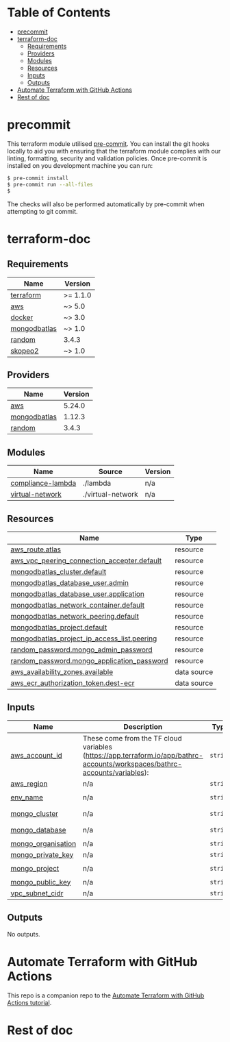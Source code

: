 # Table of Contents

<!-- Line above is skipped in pre-commit md-toc -->
<!--TOC-->

- [precommit](#precommit)
- [terraform-doc](#terraform-doc)
  - [Requirements](#requirements)
  - [Providers](#providers)
  - [Modules](#modules)
  - [Resources](#resources)
  - [Inputs](#inputs)
  - [Outputs](#outputs)
- [Automate Terraform with GitHub Actions](#automate-terraform-with-github-actions)
- [Rest of doc](#rest-of-doc)

<!--TOC-->

# precommit

This terraform module utilised [pre-commit](https://pre-commit.com/). You can install the git hooks locally to aid you with ensuring that the terraform module complies with our linting, formatting, security and validation policies. Once pre-commit is installed on you development machine you can run:

``` bash
$ pre-commit install
$ pre-commit run --all-files
$
```

The checks will also be performed automatically by pre-commit when attempting to git commit.

# terraform-doc

<!-- BEGINNING OF PRE-COMMIT-TERRAFORM DOCS HOOK -->
## Requirements

| Name | Version |
|------|---------|
| <a name="requirement_terraform"></a> [terraform](#requirement\_terraform) | >= 1.1.0 |
| <a name="requirement_aws"></a> [aws](#requirement\_aws) | ~> 5.0 |
| <a name="requirement_docker"></a> [docker](#requirement\_docker) | ~> 3.0 |
| <a name="requirement_mongodbatlas"></a> [mongodbatlas](#requirement\_mongodbatlas) | ~> 1.0 |
| <a name="requirement_random"></a> [random](#requirement\_random) | 3.4.3 |
| <a name="requirement_skopeo2"></a> [skopeo2](#requirement\_skopeo2) | ~> 1.0 |

## Providers

| Name | Version |
|------|---------|
| <a name="provider_aws"></a> [aws](#provider\_aws) | 5.24.0 |
| <a name="provider_mongodbatlas"></a> [mongodbatlas](#provider\_mongodbatlas) | 1.12.3 |
| <a name="provider_random"></a> [random](#provider\_random) | 3.4.3 |

## Modules

| Name | Source | Version |
|------|--------|---------|
| <a name="module_compliance-lambda"></a> [compliance-lambda](#module\_compliance-lambda) | ./lambda | n/a |
| <a name="module_virtual-network"></a> [virtual-network](#module\_virtual-network) | ./virtual-network | n/a |

## Resources

| Name | Type |
|------|------|
| [aws_route.atlas](https://registry.terraform.io/providers/hashicorp/aws/latest/docs/resources/route) | resource |
| [aws_vpc_peering_connection_accepter.default](https://registry.terraform.io/providers/hashicorp/aws/latest/docs/resources/vpc_peering_connection_accepter) | resource |
| [mongodbatlas_cluster.default](https://registry.terraform.io/providers/mongodb/mongodbatlas/latest/docs/resources/cluster) | resource |
| [mongodbatlas_database_user.admin](https://registry.terraform.io/providers/mongodb/mongodbatlas/latest/docs/resources/database_user) | resource |
| [mongodbatlas_database_user.application](https://registry.terraform.io/providers/mongodb/mongodbatlas/latest/docs/resources/database_user) | resource |
| [mongodbatlas_network_container.default](https://registry.terraform.io/providers/mongodb/mongodbatlas/latest/docs/resources/network_container) | resource |
| [mongodbatlas_network_peering.default](https://registry.terraform.io/providers/mongodb/mongodbatlas/latest/docs/resources/network_peering) | resource |
| [mongodbatlas_project.default](https://registry.terraform.io/providers/mongodb/mongodbatlas/latest/docs/resources/project) | resource |
| [mongodbatlas_project_ip_access_list.peering](https://registry.terraform.io/providers/mongodb/mongodbatlas/latest/docs/resources/project_ip_access_list) | resource |
| [random_password.mongo_admin_password](https://registry.terraform.io/providers/hashicorp/random/3.4.3/docs/resources/password) | resource |
| [random_password.mongo_application_password](https://registry.terraform.io/providers/hashicorp/random/3.4.3/docs/resources/password) | resource |
| [aws_availability_zones.available](https://registry.terraform.io/providers/hashicorp/aws/latest/docs/data-sources/availability_zones) | data source |
| [aws_ecr_authorization_token.dest-ecr](https://registry.terraform.io/providers/hashicorp/aws/latest/docs/data-sources/ecr_authorization_token) | data source |

## Inputs

| Name | Description | Type | Default | Required |
|------|-------------|------|---------|:--------:|
| <a name="input_aws_account_id"></a> [aws\_account\_id](#input\_aws\_account\_id) | These come from the TF cloud variables (https://app.terraform.io/app/bathrc-accounts/workspaces/bathrc-accounts/variables): | `string` | n/a | yes |
| <a name="input_aws_region"></a> [aws\_region](#input\_aws\_region) | n/a | `string` | `"eu-west-2"` | no |
| <a name="input_env_name"></a> [env\_name](#input\_env\_name) | n/a | `string` | `"bathrc-accounts"` | no |
| <a name="input_mongo_cluster"></a> [mongo\_cluster](#input\_mongo\_cluster) | n/a | `string` | `"bathrc-accounts"` | no |
| <a name="input_mongo_database"></a> [mongo\_database](#input\_mongo\_database) | n/a | `string` | `"bathrc-accounts"` | no |
| <a name="input_mongo_organisation"></a> [mongo\_organisation](#input\_mongo\_organisation) | n/a | `string` | n/a | yes |
| <a name="input_mongo_private_key"></a> [mongo\_private\_key](#input\_mongo\_private\_key) | n/a | `string` | n/a | yes |
| <a name="input_mongo_project"></a> [mongo\_project](#input\_mongo\_project) | n/a | `string` | `"bathrc-accounts"` | no |
| <a name="input_mongo_public_key"></a> [mongo\_public\_key](#input\_mongo\_public\_key) | n/a | `string` | n/a | yes |
| <a name="input_vpc_subnet_cidr"></a> [vpc\_subnet\_cidr](#input\_vpc\_subnet\_cidr) | n/a | `string` | `"10.106.80.0/21"` | no |

## Outputs

No outputs.
<!-- END OF PRE-COMMIT-TERRAFORM DOCS HOOK -->

# Automate Terraform with GitHub Actions

This repo is a companion repo to the [Automate Terraform with GitHub Actions tutorial](https://developer.hashicorp.com/terraform/tutorials/automation/github-actions).

# Rest of doc
